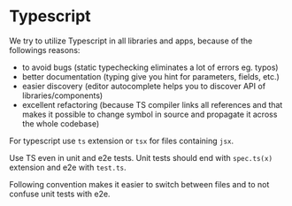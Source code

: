 # Typescript

We try to utilize Typescript in all libraries and apps, because of the followings reasons:

- to avoid bugs (static typechecking eliminates a lot of errors eg. typos)
- better documentation (typing give you hint for parameters, fields, etc.)
- easier discovery (editor autocomplete helps you to discover API of libraries/components)
- excellent refactoring (because TS compiler links all references and that makes it possible to change symbol in source and propagate it across the whole codebase)

For typescript use `ts` extension or `tsx` for files containing `jsx`.

Use TS even in unit and e2e tests. Unit tests should end with `spec.ts(x)` extension and e2e with `test.ts`.

Following convention makes it easier to switch between files and to not confuse unit tests with e2e.
